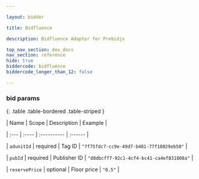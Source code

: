 ```yaml
---

layout: bidder

title: Bidfluence

description: Bidfluence Adaptor for Prebidjs

top_nav_section: dev_docs
nav_section: reference
hide: true
biddercode: bidfluence
biddercode_longer_than_12: false

---
```



### bid params


{: .table .table-bordered .table-striped }

| Name | Scope | Description | Example |

| :--- | :---- | :---------- | :------ |

| `adunitId` | required | Tag ID | `"7f75fdc7-cc9e-49d7-b481-77f18029eb50"` |

| `pubId` | required | Publisher ID | `"d8dbcff7-92c1-4cf4-bc41-ca4ef831808a"` |

| `reservePrice` | optional | Floor price | `"0.5"` |
